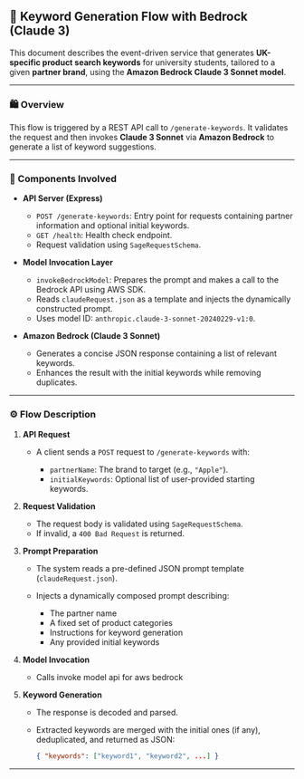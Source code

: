 ## 🔄 Keyword Generation Flow with Bedrock (Claude 3)

This document describes the event-driven service that generates **UK-specific product search keywords** for university students, tailored to a given **partner brand**, using the **Amazon Bedrock Claude 3 Sonnet model**.

---

### 🛍️ Overview

This flow is triggered by a REST API call to `/generate-keywords`. It validates the request and then invokes **Claude 3 Sonnet** via **Amazon Bedrock** to generate a list of keyword suggestions.

---

### 🧹 Components Involved

- **API Server (Express)**

  - `POST /generate-keywords`: Entry point for requests containing partner information and optional initial keywords.
  - `GET /health`: Health check endpoint.
  - Request validation using `SageRequestSchema`.

- **Model Invocation Layer**

  - `invokeBedrockModel`: Prepares the prompt and makes a call to the Bedrock API using AWS SDK.
  - Reads `claudeRequest.json` as a template and injects the dynamically constructed prompt.
  - Uses model ID: `anthropic.claude-3-sonnet-20240229-v1:0`.

- **Amazon Bedrock (Claude 3 Sonnet)**

  - Generates a concise JSON response containing a list of relevant keywords.
  - Enhances the result with the initial keywords while removing duplicates.

---

### ⚙️ Flow Description

1. **API Request**

   - A client sends a `POST` request to `/generate-keywords` with:

     - `partnerName`: The brand to target (e.g., `"Apple"`).
     - `initialKeywords`: Optional list of user-provided starting keywords.

2. **Request Validation**

   - The request body is validated using `SageRequestSchema`.
   - If invalid, a `400 Bad Request` is returned.

3. **Prompt Preparation**

   - The system reads a pre-defined JSON prompt template (`claudeRequest.json`).
   - Injects a dynamically composed prompt describing:

     - The partner name
     - A fixed set of product categories
     - Instructions for keyword generation
     - Any provided initial keywords

4. **Model Invocation**

   - Calls invoke model api for aws bedrock

5. **Keyword Generation**

   - The response is decoded and parsed.
   - Extracted keywords are merged with the initial ones (if any), deduplicated, and returned as JSON:

     ```json
     { "keywords": ["keyword1", "keyword2", ...] }
     ```

---
